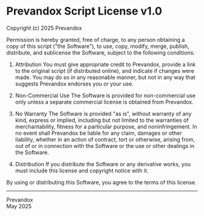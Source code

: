 # Prevandox Script License v1.0

Copyright (c) 2025 Prevandox

Permission is hereby granted, free of charge, to any person obtaining a copy
of this script ("the Software"), to use, copy, modify, merge, publish, distribute,
and sublicense the Software, subject to the following conditions:

1. Attribution
   You must give appropriate credit to Prevandox, provide a link to the original script
   (if distributed online), and indicate if changes were made. You may do so in any reasonable manner,
   but not in any way that suggests Prevandox endorses you or your use.

2. Non-Commercial Use
   The Software is provided for non-commercial use only unless a separate commercial license is obtained from Prevandox.

3. No Warranty
   The Software is provided "as is", without warranty of any kind, express or implied,
   including but not limited to the warranties of merchantability, fitness for a particular purpose,
   and noninfringement. In no event shall Prevandox be liable for any claim, damages or other liability,
   whether in an action of contract, tort or otherwise, arising from, out of or in connection with the Software
   or the use or other dealings in the Software.

4. Distribution
   If you distribute the Software or any derivative works, you must include this license and copyright
   notice with it.

By using or distributing this Software, you agree to the terms of this license.

---

Prevandox  
May 2025


